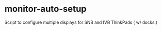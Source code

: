 monitor-auto-setup
==================

Script to configure multiple displays for SNB and IVB ThinkPads ( w/ docks.)
